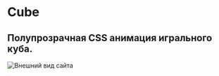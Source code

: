 # Cube
## Полупрозрачная CSS анимация игрального куба.

![Внешний вид сайта](https://i.ibb.co/BcyT3J1/Document-Google-Chrome-2021-02-05-14-20-58-online-video-cutter-com.gif "Внешний вид сайта")
